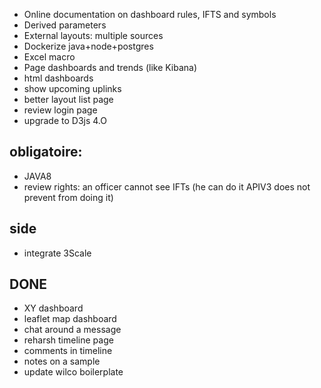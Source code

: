 * Online documentation on dashboard rules, IFTS and symbols
* Derived parameters
* External layouts: multiple sources
* Dockerize java+node+postgres
* Excel macro
* Page dashboards and trends (like Kibana)
* html dashboards
* show upcoming uplinks
* better layout list page
* review login page
* upgrade to D3js 4.O

obligatoire:
-----
* JAVA8
* review rights: an officer cannot see IFTs (he can do it APIV3 does not prevent from doing it)

side
----
* integrate 3Scale

DONE
---

* XY dashboard
* leaflet map dashboard
* chat around a message
* reharsh timeline page
* comments in timeline
* notes on a sample
* update wilco boilerplate
